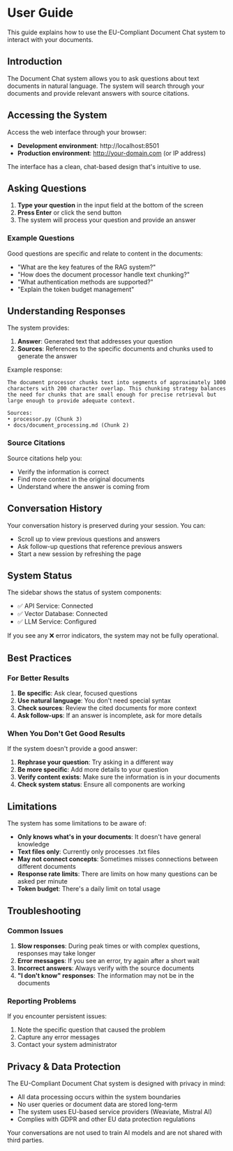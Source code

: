 # User Guide

This guide explains how to use the EU-Compliant Document Chat system to interact with your documents.

## Introduction

The Document Chat system allows you to ask questions about text documents in natural language. The system will search through your documents and provide relevant answers with source citations.

## Accessing the System

Access the web interface through your browser:

- **Development environment**: http://localhost:8501
- **Production environment**: http://your-domain.com (or IP address)

The interface has a clean, chat-based design that's intuitive to use.

## Asking Questions

1. **Type your question** in the input field at the bottom of the screen
2. **Press Enter** or click the send button
3. The system will process your question and provide an answer

### Example Questions

Good questions are specific and relate to content in the documents:

- "What are the key features of the RAG system?"
- "How does the document processor handle text chunking?"
- "What authentication methods are supported?"
- "Explain the token budget management"

## Understanding Responses

The system provides:

1. **Answer**: Generated text that addresses your question
2. **Sources**: References to the specific documents and chunks used to generate the answer

Example response:

```
The document processor chunks text into segments of approximately 1000 characters with 200 character overlap. This chunking strategy balances the need for chunks that are small enough for precise retrieval but large enough to provide adequate context.

Sources:
• processor.py (Chunk 3)
• docs/document_processing.md (Chunk 2)
```

### Source Citations

Source citations help you:
- Verify the information is correct
- Find more context in the original documents
- Understand where the answer is coming from

## Conversation History

Your conversation history is preserved during your session. You can:

- Scroll up to view previous questions and answers
- Ask follow-up questions that reference previous answers
- Start a new session by refreshing the page

## System Status

The sidebar shows the status of system components:

- ✅ API Service: Connected
- ✅ Vector Database: Connected
- ✅ LLM Service: Configured

If you see any ❌ error indicators, the system may not be fully operational.

## Best Practices

### For Better Results

1. **Be specific**: Ask clear, focused questions
2. **Use natural language**: You don't need special syntax
3. **Check sources**: Review the cited documents for more context
4. **Ask follow-ups**: If an answer is incomplete, ask for more details

### When You Don't Get Good Results

If the system doesn't provide a good answer:

1. **Rephrase your question**: Try asking in a different way
2. **Be more specific**: Add more details to your question
3. **Verify content exists**: Make sure the information is in your documents
4. **Check system status**: Ensure all components are working

## Limitations

The system has some limitations to be aware of:

- **Only knows what's in your documents**: It doesn't have general knowledge
- **Text files only**: Currently only processes .txt files
- **May not connect concepts**: Sometimes misses connections between different documents
- **Response rate limits**: There are limits on how many questions can be asked per minute
- **Token budget**: There's a daily limit on total usage

## Troubleshooting

### Common Issues

1. **Slow responses**: During peak times or with complex questions, responses may take longer
2. **Error messages**: If you see an error, try again after a short wait
3. **Incorrect answers**: Always verify with the source documents
4. **"I don't know" responses**: The information may not be in the documents

### Reporting Problems

If you encounter persistent issues:

1. Note the specific question that caused the problem
2. Capture any error messages
3. Contact your system administrator

## Privacy & Data Protection

The EU-Compliant Document Chat system is designed with privacy in mind:

- All data processing occurs within the system boundaries
- No user queries or document data are stored long-term
- The system uses EU-based service providers (Weaviate, Mistral AI)
- Complies with GDPR and other EU data protection regulations

Your conversations are not used to train AI models and are not shared with third parties.